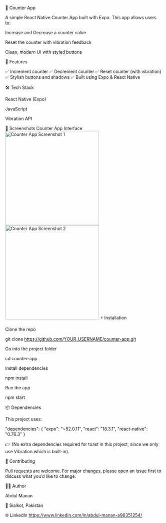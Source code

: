📱 Counter App

A simple React Native Counter App built with Expo.
This app allows users to:

Increase and Decrease a counter value

Reset the counter with vibration feedback

Clean, modern UI with styled buttons

📂 Features

✅ Increment counter
✅ Decrement counter
✅ Reset counter (with vibration)
✅ Stylish buttons and shadows
✅ Built using Expo & React Native

🛠️ Tech Stack

React Native (Expo)

JavaScript

Vibration API

📸 Screenshots
Counter App Interface
<img src="./assets/ss1.png" alt="Counter App Screenshot 1" width="300"/> <img src="./assets/ss2.png" alt="Counter App Screenshot 2" width="300"/>
⚡ Installation

Clone the repo

git clone https://github.com/YOUR_USERNAME/counter-app.git


Go into the project folder

cd counter-app


Install dependencies

npm install


Run the app

npm start

📦 Dependencies

This project uses:

"dependencies": {
  "expo": "~52.0.11",
  "react": "18.3.1",
  "react-native": "0.76.3"
}


👉 (No extra dependencies required for toast in this project, since we only use Vibration which is built-in).

🤝 Contributing

Pull requests are welcome. For major changes, please open an issue first to discuss what you’d like to change.

👨‍💻 Author

Abdul Manan

📍 Sialkot, Pakistan

🌐 LinkedIn https://www.linkedin.com/in/abdul-manan-a96351254/
